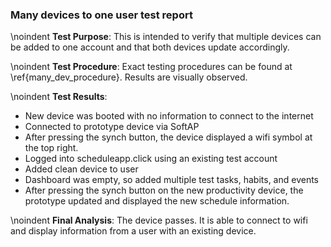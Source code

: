 ### Many devices to one user test report
\noindent
**Test Purpose**:
This is intended to verify that multiple devices can be added to one account and that both devices update accordingly. 

\noindent
**Test Procedure**:
Exact testing procedures can be found at \ref{many_dev_procedure}. Results are visually observed.

\noindent
**Test Results**:
- New device was booted with no information to connect to the internet
- Connected to prototype device via SoftAP
- After pressing the synch button, the device displayed a wifi symbol at the top right.
- Logged into scheduleapp.click using an existing test account
- Added clean device to user
- Dashboard was empty, so added multiple test tasks, habits, and events
- After pressing the synch button on the new productivity device, the prototype updated and displayed the new schedule information.

\noindent
**Final Analysis**:
The device passes. It is able to connect to wifi and display information from a user with an existing device.
